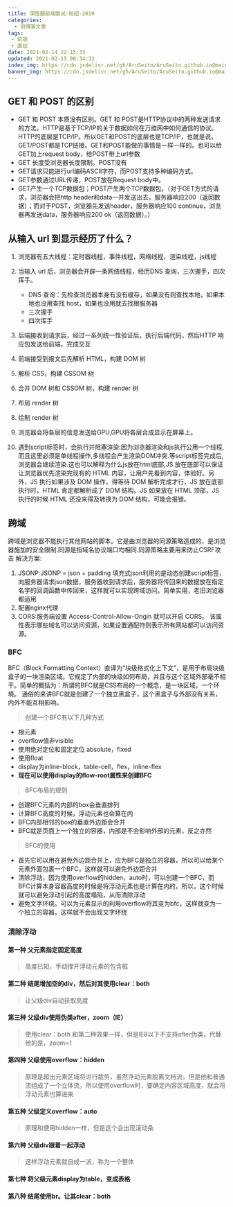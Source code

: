 ```yaml
---
title: 深信服前端面试-校招-2019
categories:
  - 旧博客文章
tags:
 - 前端
 - 面经
date: 2021-02-14 22:15:33
updated: 2021-02-15 00:34:32
index_img: https://cdn.jsdelivr.net/gh/AruSeito/AruSeito.github.io@main/source/img/banner/bg14.jpg
banner_img: https://cdn.jsdelivr.net/gh/AruSeito/AruSeito.github.io@main/source/img/banner/bg14.jpg
---
```

## GET 和 POST 的区别 
- GET 和 POST 本质没有区别。GET 和 POST是HTTP协议中的两种发送请求的方法。HTTP是基于TCP/IP的关于数据如何在万维网中如何通信的协议。HTTP的底层是TCP/IP。所以GET和POST的底层也是TCP/IP，也就是说，GET/POST都是TCP链接。GET和POST能做的事情是一样一样的。也可以给GET加上request body，给POST带上url参数
- GET 长度受浏览器长度限制。POST没有
- GET请求只能进行url编码ASCII字符，而POST支持多种编码方式。
- GET参数通过URL传递，POST放在Request body中。
- GET产生一个TCP数据包；POST产生两个TCP数据包。（对于GET方式的请求，浏览器会把http header和data一并发送出去，服务器响应200（返回数据）；而对于POST，浏览器先发送header，服务器响应100 continue，浏览器再发送data，服务器响应200 ok（返回数据）。）  

   
## 从输入 url 到显示经历了什么？

1. 浏览器有五大线程：定时器线程，事件线程，网络线程，渲染线程，js线程

2. 当输入 url 后，浏览器会开辟一条网络线程，经历DNS 查询，三次握手，四次挥手。

    - DNS 查询：先检查浏览器本身有没有缓存，如果没有则查找本地，如果本地也没用查找 host，如果也没用就去找根服务器
    - 三次握手
    - 四次挥手
    
1. 后端接收到请求后，经过一系列统一性验证后，执行后端代码，然后HTTP 响应包发送给前端，完成交互
2. 前端接受到报文后先解析 HTML，构建 DOM 树
3. 解析 CSS，构建 CSSOM 树
4. 合并 DOM 树和 CSSOM 树，构建 render 树
5. 布局 render 树
6. 绘制 render 树
7. 浏览器会将各层的信息发送给GPU,GPU将各层合成显示在屏幕上。
8. 遇到script标签时，会执行并阻塞渲染:因为浏览器渲染和js执行公用一个线程,而且这里必须是单线程操作,多线程会产生渲染DOM冲突.等script标签完成后,浏览器会继续渲染.这也可以解释为什么js放在html底部,JS 放在底部可以保证让浏览器优先渲染完现有的 HTML 内容，让用户先看到内容，体验好。另外，JS 执行如果涉及 DOM 操作，得等待 DOM 解析完成才行，JS 放在底部执行时，HTML 肯定都解析成了 DOM 结构。JS 如果放在 HTML 顶部，JS 执行的时候 HTML 还没来得及转换为 DOM 结构，可能会报错。

## 跨域
跨域是浏览器不能执行其他网站的脚本。它是由浏览器的同源策略造成的，是浏览器施加的安全限制.同源是指域名协议端口均相同.同源策略主要用来防止CSRF攻击
解决方案:

1. JSONP:JSONP = json + padding 填充式json利用的是动态创建script标签，向服务器请求json数据，服务器收到请求后，服务器将传回来的数据放在指定名字的回调函数中传回来，这样就可以实现跨域访问。简单实用，老旧浏览器都适用
2. 配置nginx代理
3. CORS:服务端设置 Access-Control-Allow-Origin 就可以开启 CORS。 该属性表示哪些域名可以访问资源，如果设置通配符则表示所有网站都可以访问资源。

### BFC

BFC（Block Formatting Context）直译为“块级格式化上下文”，是用于布局块级盒子的一块渲染区域。它规定了内部的块级如何布局，并且与这个区域外部毫不相干。简单的概括为：所谓的BFC就是CSS布局的一个概念，是一块区域，一个环境。
通俗的来讲BFC就是创建了一个独立黑盒子，这个黑盒子与外部没有关系，内外不能互相影响。

> 创建一个BFC有以下几种方式
- 根元素
- overflow值非visible
- 使用绝对定位和固定定位 absolute，fixed
- 使用float
- display为inline-block，table-cell，flex，inline-flex
- **现在可以使用display的flow-root属性来创建BFC**


> BFC布局的规则
- 创建BFC元素的内部的box会垂直排列
- 计算BFC高度的时候，浮动元素也会算在内
- BFC内部相邻的box的垂直外边距会合并
- BFC就是页面上一个独立的容器，内部是不会影响外部的元素，反之亦然

> BFC的使用
- 首先它可以用在避免外边距合并上，应为BFC是独立的容器，所以可以给某个元素外面包裹一个BFC，这样就可以避免外边距合并
- 清除浮动，因为使用overflow的hidden，auto时，可以创建一个BFC，而BFC计算本身容器高度的时候是将浮动元素也是计算在内的，所以，这个时候就可以避免浮动引起的高度塌陷，从而清除浮动
- 避免文字环绕。可以为元素显示的利用overflow将其变为bfc，这样就变为一个独立的容器，这样就不会出现文字环绕

### 清除浮动

#### 第一种 父元素指定固定高度

>  高度已知，手动撑开浮动元素的包含框

#### 第二种 结尾增加空的div，然后对其使用clear：both

> 让父级div自动获取高度

#### 第三种 父级div使用伪类after，zoom（IE）

> 使用clear：both
和第二种效果一样，但是IE8以下不支持after伪类，代替他的是，zoom=1

#### 第四种 父级使用overflow：hidden

> 原理是超出元素区域将进行裁剪，虽然浮动元素脱离文档流，但是他和普通流组成了一个立体流，所以使用overflow时，要确定内容区域高度，就会将浮动元素也算进来

#### 第五种 父级定义overflow：auto

> 原理和使用hidden一样，但是这个会出现滚动条

#### 第六种 父级div跟着一起浮动

> 这样浮动元素就自成一派，称为一个整体

#### 第七种 将父级元素display为table，变成表格
 
#### 第八种 结尾使用br。让其clear：both
